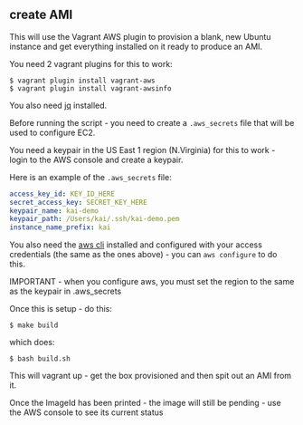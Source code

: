 ## create AMI

This will use the Vagrant AWS plugin to provision a blank, new Ubuntu instance and get everything installed on it ready to produce an AMI.

You need 2 vagrant plugins for this to work:

```
$ vagrant plugin install vagrant-aws
$ vagrant plugin install vagrant-awsinfo
```

You also need [jq](http://stedolan.github.io/jq/download/) installed.

Before running the script - you need to create a `.aws_secrets` file that will be used to configure EC2.

You need a keypair in the US East 1 region (N.Virginia) for this to work - login to the AWS console and create a keypair.

Here is an example of the `.aws_secrets` file:

```yaml
access_key_id: KEY_ID_HERE
secret_access_key: SECRET_KEY_HERE
keypair_name: kai-demo
keypair_path: /Users/kai/.ssh/kai-demo.pem
instance_name_prefix: kai
```

You also need the [aws cli](http://docs.aws.amazon.com/cli/latest/userguide/installing.html) installed and configured with your access credentials (the same as the ones above) - you can `aws configure` to do this.

IMPORTANT - when you configure aws, you must set the region to the same as the keypair in .aws_secrets

Once this is setup - do this:

```
$ make build
```

which does:

```
$ bash build.sh
```

This will vagrant up - get the box provisioned and then spit out an AMI from it.

Once the ImageId has been printed - the image will still be pending - use the AWS console to see its current status
